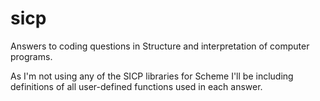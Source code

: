 # sicp
Answers to coding questions in Structure and interpretation of computer programs.

As I'm not using any of the SICP libraries for Scheme I'll be including definitions of all user-defined functions used in each answer.
